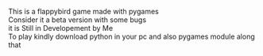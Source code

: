 This is a flappybird game made with pygames
<br>
Consider it a beta version with some bugs
<br>
it is Still in Developement by Me
<br>
To play kindly download python in your pc and also pygames module along that

